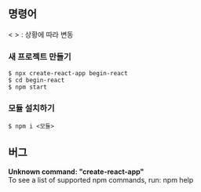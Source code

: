 ## 명령어  
< > : 상황에 따라 변동

### 새 프로젝트 만들기
`$ npx create-react-app begin-react`  
`$ cd begin-react`  
`$ npm start`  

### 모듈 설치하기  
`$ npm i <모듈>`  

## 버그  
**Unknown command: "create-react-app"**  
To see a list of supported npm commands, run: npm help
